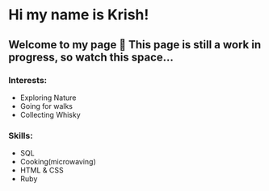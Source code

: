 # Hi my name is Krish! 

## Welcome to my page 🤗 This page is still a work in progress, so watch this space...

### Interests:
- Exploring Nature 
- Going for walks
- Collecting Whisky

### Skills:
- SQL 
- Cooking(microwaving)
- HTML & CSS
- Ruby
